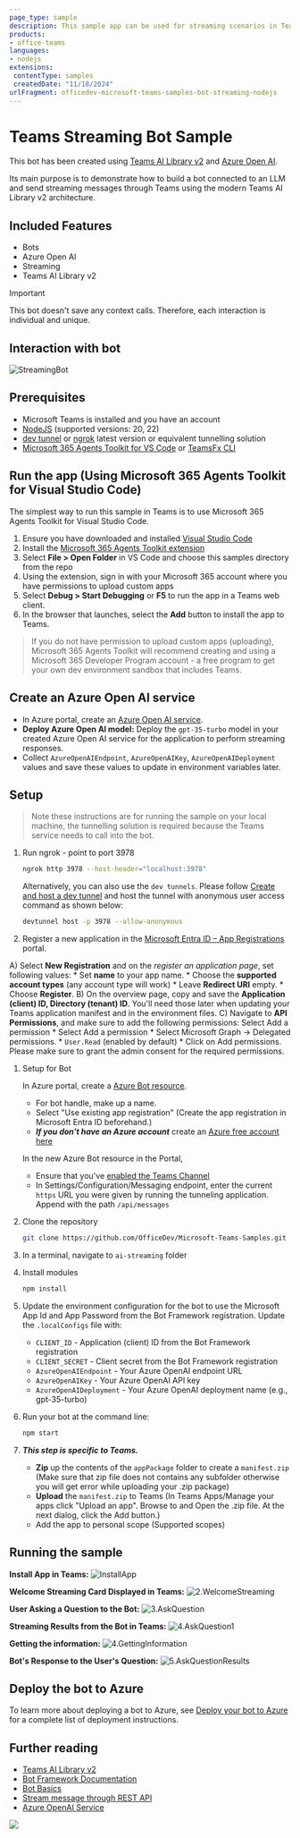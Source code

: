 ```yaml
---
page_type: sample
description: This sample app can be used for streaming scenarios in Teams using Azure Open AI and Teams AI Library v2 for personal scope.
products:
- office-teams
languages:
- nodejs
extensions:
 contentType: samples
 createdDate: "11/18/2024"
urlFragment: officedev-microsoft-teams-samples-bot-streaming-nodejs
---
```


# Teams Streaming Bot Sample

This bot has been created using [Teams AI Library v2](https://aka.ms/teams-ai-library-v2) and [Azure Open AI](https://learn.microsoft.com/en-us/azure/ai-services/openai/how-to/create-resource?pivots=web-portal). 

Its main purpose is to demonstrate how to build a bot connected to an LLM and send streaming messages through Teams using the modern Teams AI Library v2 architecture.

## Included Features
* Bots
* Azure Open AI
* Streaming
* Teams AI Library v2

> [!IMPORTANT]
> This bot doesn't save any context calls. Therefore, each interaction is individual and unique.

## Interaction with bot
![StreamingBot](img/bot-streaming.gif)

## Prerequisites

- Microsoft Teams is installed and you have an account
- [NodeJS](https://nodejs.org/en/) (supported versions: 20, 22)
- [dev tunnel](https://learn.microsoft.com/en-us/azure/developer/dev-tunnels/get-started?tabs=windows) or [ngrok](https://ngrok.com/) latest version or equivalent tunnelling solution
- [Microsoft 365 Agents Toolkit for VS Code](https://marketplace.visualstudio.com/items?itemName=TeamsDevApp.ms-teams-vscode-extension) or [TeamsFx CLI](https://learn.microsoft.com/microsoftteams/platform/toolkit/teamsfx-cli?pivots=version-one)

## Run the app (Using Microsoft 365 Agents Toolkit for Visual Studio Code)

The simplest way to run this sample in Teams is to use Microsoft 365 Agents Toolkit for Visual Studio Code.

1. Ensure you have downloaded and installed [Visual Studio Code](https://code.visualstudio.com/docs/setup/setup-overview)
1. Install the [Microsoft 365 Agents Toolkit extension](https://marketplace.visualstudio.com/items?itemName=TeamsDevApp.ms-teams-vscode-extension)
1. Select **File > Open Folder** in VS Code and choose this samples directory from the repo
1. Using the extension, sign in with your Microsoft 365 account where you have permissions to upload custom apps
1. Select **Debug > Start Debugging** or **F5** to run the app in a Teams web client.
1. In the browser that launches, select the **Add** button to install the app to Teams.

> If you do not have permission to upload custom apps (uploading), Microsoft 365 Agents Toolkit will recommend creating and using a Microsoft 365 Developer Program account - a free program to get your own dev environment sandbox that includes Teams.

## Create an Azure Open AI service

- In Azure portal, create an [Azure Open AI service](https://learn.microsoft.com/en-us/azure/ai-services/openai/how-to/create-resource?pivots=web-portal).
- **Deploy Azure Open AI model:** Deploy the `gpt-35-turbo` model in your created Azure Open AI service for the application to perform streaming responses.
- Collect `AzureOpenAIEndpoint`, `AzureOpenAIKey`, `AzureOpenAIDeployment` values and save these values to update in environment variables later.

## Setup

> Note these instructions are for running the sample on your local machine, the tunnelling solution is required because
the Teams service needs to call into the bot.

1) Run ngrok - point to port 3978

   ```bash
   ngrok http 3978 --host-header="localhost:3978"
   ```  

   Alternatively, you can also use the `dev tunnels`. Please follow [Create and host a dev tunnel](https://learn.microsoft.com/en-us/azure/developer/dev-tunnels/get-started?tabs=windows) and host the tunnel with anonymous user access command as shown below:

   ```bash
   devtunnel host -p 3978 --allow-anonymous
   ```

1) Register a new application in the [Microsoft Entra ID – App Registrations](https://go.microsoft.com/fwlink/?linkid=2083908) portal.
  
  A) Select **New Registration** and on the *register an application page*, set following values:
      * Set **name** to your app name.
      * Choose the **supported account types** (any account type will work)
      * Leave **Redirect URI** empty.
      * Choose **Register**.
  B) On the overview page, copy and save the **Application (client) ID, Directory (tenant) ID**. You'll need those later when updating your Teams application manifest and in the environment files.
  C) Navigate to **API Permissions**, and make sure to add the following permissions:
   Select Add a permission
      * Select Add a permission
      * Select Microsoft Graph -\> Delegated permissions.
      * `User.Read` (enabled by default)
      * Click on Add permissions. Please make sure to grant the admin consent for the required permissions.

1) Setup for Bot

   In Azure portal, create a [Azure Bot resource](https://docs.microsoft.com/azure/bot-service/bot-service-quickstart-registration).
    - For bot handle, make up a name.
    - Select "Use existing app registration" (Create the app registration in Microsoft Entra ID beforehand.)
    - __*If you don't have an Azure account*__ create an [Azure free account here](https://azure.microsoft.com/free/)
    
   In the new Azure Bot resource in the Portal, 
    - Ensure that you've [enabled the Teams Channel](https://learn.microsoft.com/azure/bot-service/channel-connect-teams?view=azure-bot-service-4.0)
    - In Settings/Configuration/Messaging endpoint, enter the current `https` URL you were given by running the tunneling application. Append with the path `/api/messages`

1) Clone the repository

    ```bash
    git clone https://github.com/OfficeDev/Microsoft-Teams-Samples.git
    ```

1) In a terminal, navigate to `ai-streaming` folder

1) Install modules

    ```bash
    npm install
    ```

1) Update the environment configuration for the bot to use the Microsoft App Id and App Password from the Bot Framework registration. Update the `.localConfigs` file with:
    - `CLIENT_ID` - Application (client) ID from the Bot Framework registration
    - `CLIENT_SECRET` - Client secret from the Bot Framework registration
    - `AzureOpenAIEndpoint` - Your Azure OpenAI endpoint URL
    - `AzureOpenAIKey` - Your Azure OpenAI API key
    - `AzureOpenAIDeployment` - Your Azure OpenAI deployment name (e.g., gpt-35-turbo)

1) Run your bot at the command line:

    ```bash
    npm start
    ```

1) __*This step is specific to Teams.*__
    - **Zip** up the contents of the `appPackage` folder to create a `manifest.zip` (Make sure that zip file does not contains any subfolder otherwise you will get error while uploading your .zip package)
    - **Upload** the `manifest.zip` to Teams (In Teams Apps/Manage your apps click "Upload an app". Browse to and Open the .zip file. At the next dialog, click the Add button.)
    - Add the app to personal scope (Supported scopes)

## Running the sample

**Install App in Teams:**
![InstallApp](img/1.InstallApp.png)

**Welcome Streaming Card Displayed in Teams:**
![2.WelcomeStreaming](img/2.WelcomeStreaming.png)

**User Asking a Question to the Bot:**
![3.AskQuestion](img/3.AskQuestion.png)

**Streaming Results from the Bot in Teams:**
![4.AskQuestion1](img/4.AskQuestion1.png)

**Getting the information:**
![4.GettingInformation](img/4.GettingInformation.png)

**Bot's Response to the User's Question:**
![5.AskQuestionResults](img/5.AskQuestionResults.png)

## Deploy the bot to Azure

To learn more about deploying a bot to Azure, see [Deploy your bot to Azure](https://aka.ms/azuredeployment) for a complete list of deployment instructions.

## Further reading

- [Teams AI Library v2](https://aka.ms/teams-ai-library-v2)
- [Bot Framework Documentation](https://docs.botframework.com)
- [Bot Basics](https://docs.microsoft.com/azure/bot-service/bot-builder-basics?view=azure-bot-service-4.0)
- [Stream message through REST API](https://learn.microsoft.com/en-us/microsoftteams/platform/bots/streaming-ux?branch=pr-en-us-10850&tabs=csharp#stream-message-through-rest-api)
- [Azure OpenAI Service](https://learn.microsoft.com/en-us/azure/ai-services/openai/overview)

<img src="https://pnptelemetry.azurewebsites.net/microsoft-teams-samples/samples/bot-streaming-nodejs" />
